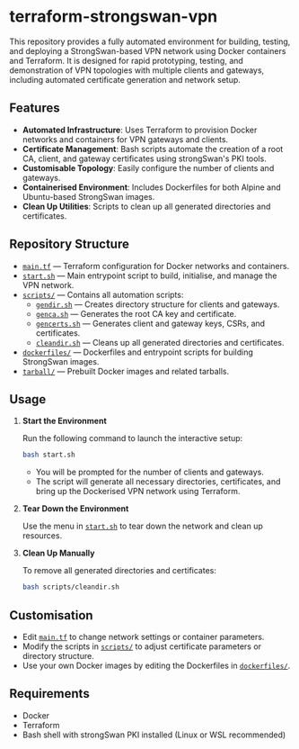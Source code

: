 # terraform-strongswan-vpn

This repository provides a fully automated environment for building, testing, and deploying a StrongSwan-based VPN network using Docker containers and Terraform. It is designed for rapid prototyping, testing, and demonstration of VPN topologies with multiple clients and gateways, including automated certificate generation and network setup.

## Features

- **Automated Infrastructure**: Uses Terraform to provision Docker networks and containers for VPN gateways and clients.
- **Certificate Management**: Bash scripts automate the creation of a root CA, client, and gateway certificates using strongSwan's PKI tools.
- **Customisable Topology**: Easily configure the number of clients and gateways.
- **Containerised Environment**: Includes Dockerfiles for both Alpine and Ubuntu-based StrongSwan images.
- **Clean Up Utilities**: Scripts to clean up all generated directories and certificates.

## Repository Structure

- [`main.tf`](./main.tf) — Terraform configuration for Docker networks and containers.
- [`start.sh`](./start.sh) — Main entrypoint script to build, initialise, and manage the VPN network.
- [`scripts/`](./scripts/) — Contains all automation scripts:
  - [`gendir.sh`](./scripts/gendir.sh) — Creates directory structure for clients and gateways.
  - [`genca.sh`](./scripts/genca.sh) — Generates the root CA key and certificate.
  - [`gencerts.sh`](./scripts/gencerts.sh) — Generates client and gateway keys, CSRs, and certificates.
  - [`cleandir.sh`](./scripts/cleandir.sh) — Cleans up all generated directories and certificates.
- [`dockerfiles/`](./dockerfiles/) — Dockerfiles and entrypoint scripts for building StrongSwan images.
- [`tarball/`](./tarball/) — Prebuilt Docker images and related tarballs.

## Usage

1. **Start the Environment**

   Run the following command to launch the interactive setup:

   ```bash
   bash start.sh
   ```

   - You will be prompted for the number of clients and gateways.
   - The script will generate all necessary directories, certificates, and bring up the Dockerised VPN network using Terraform.

2. **Tear Down the Environment**

   Use the menu in [`start.sh`](./start.sh) to tear down the network and clean up resources.

3. **Clean Up Manually**

   To remove all generated directories and certificates:

   ```bash
   bash scripts/cleandir.sh
   ```

## Customisation

- Edit [`main.tf`](./main.tf) to change network settings or container parameters.
- Modify the scripts in [`scripts/`](./scripts/) to adjust certificate parameters or directory structure.
- Use your own Docker images by editing the Dockerfiles in [`dockerfiles/`](./dockerfiles/).

## Requirements

- Docker
- Terraform
- Bash shell with strongSwan PKI installed (Linux or WSL recommended)
